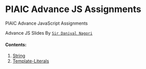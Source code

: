 # PIAIC Advance JS Assignments

PIAIC Advance JavaScript Assignments

Advance JS Slides By [```Sir Daniyal Nagori``` ](https://docs.google.com/presentation/d/1scEVd9pD5eqw-0SBRTLwhxB0v2DzfIsWGzDPlVS7eqI/edit?usp=sharing)

#### Contents:
  1. [String](String/README.md)
  2. [Template-Literals](Template-Literals/README.md)
  <!-- 3. [](/README.md) -->
  <!-- 4. [](/README.md) -->
  <!-- 5. [](/README.md) -->
  <!-- 6. [](/README.md) -->
  <!-- 7. [](/README.md) -->
  <!-- 8. [](/README.md) -->
  <!-- 9. [](/README.md) -->
  